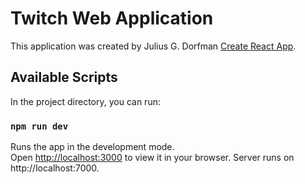 # Twitch Web Application



This application was created by Julius G. Dorfman [Create React App](https://www.linkedin.com/in/juliusgdorfman/).

## Available Scripts

In the project directory, you can run:

### `npm run dev`

Runs the app in the development mode.\
Open [http://localhost:3000](http://localhost:3000) to view it in your browser.
Server runs on http://localhost:7000.

